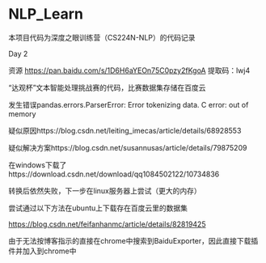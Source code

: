 # NLP_Learn
本项目代码为深度之眼训练营（CS224N-NLP）的代码记录

Day 2  

资源 https://pan.baidu.com/s/1D6H6aYEOn75C0pzy2fKgoA   提取码：lwj4

“达观杯”文本智能处理挑战赛的代码，比赛数据集存储在百度云

发生错误pandas.errors.ParserError: Error tokenizing data. C error: out of memory

疑似原因https://blog.csdn.net/leiting_imecas/article/details/68928553

疑似解决方案https://blog.csdn.net/susannusas/article/details/79875209

在windows下载了https://download.csdn.net/download/qq1084502122/10734836

转换后依然失败，下一步在linux服务器上尝试（更大的内存）

尝试通过以下方法在ubuntu上下载存在百度云里的数据集

https://blog.csdn.net/feifanhanmc/article/details/82819425

由于无法按博客指示的直接在chrome中搜索到BaiduExporter，因此直接下载插件并加入到chrome中
